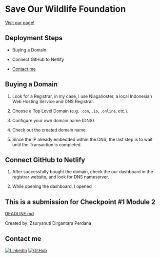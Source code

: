# Save Our Wildlife Foundation


[Visit our page!](https://zdp-portofolio.online/)

## Deployment Steps

- Buying a Domain

- Connect GitHub to Netlify

- [Contact me](#contact-me)


## Buying a Domain

1. Look for a Registrar, in my case, I use Niagahoster, a local Indonesian Web Hosting Service and DNS Registrar.

2. Choose a Top Level Domain (e.g. `.com`, `.io`, `.online`, etc.).

3. Configure your own domain name (DNS).

4. Check out the created domain name.

5. Since the IP already embedded within the DNS, the last step is to wait until the Transaction is completed.

## Connect GitHub to Netlify 

1. After successfully bought the domain, check the our dashboard in the registrar website, and look for DNS nameserver.

2. While opening the dashboard, I opened 

## This is a submission for Checkpoint #1 Module 2

[DEADLINE.md](./DEADLINE.md)

Created by: Zsuryanuti Dirgantara Perdana

## Contact me

[![LinkedIn](https://img.shields.io/badge/linkedin-%230077B5.svg?style=for-the-badge&logo=linkedin&logoColor=white)](https://www.linkedin.com/in/zsuryanutiperdana/) [![GitHub](https://img.shields.io/badge/github-%23121011.svg?style=for-the-badge&logo=github&logoColor=white)](https://github.com/zsuryanutidperdana)
